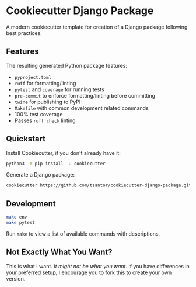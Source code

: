# Cookiecutter Django Package

A modern cookiecutter template for creation of a Django package following best practices.

## Features
The resulting generated Python package features:

- `pyproject.toml`
- `ruff` for formatting/linting
- `pytest` and `coverage` for running tests
- `pre-commit` to enforce formatting/linting before committing
- `twine` for publishing to PyPI
- `Makefile` with common development related commands
- 100% test coverage
- Passes `ruff check` linting

## Quickstart

Install Cookiecutter, if you don't already have it:

```bash
python3 -m pip install -U cookiecutter
```

Generate a Django package:

```bash
cookiecutter https://github.com/tsantor/cookiecutter-django-package.git
```

## Development

```bash
make env
make pytest
```

Run `make` to view a list of available commands with descriptions.

## Not Exactly What You Want?
This is what I want. _It might not be what you want_. If you have differences in your preferred setup, I encourage you to fork this to create your own version.
